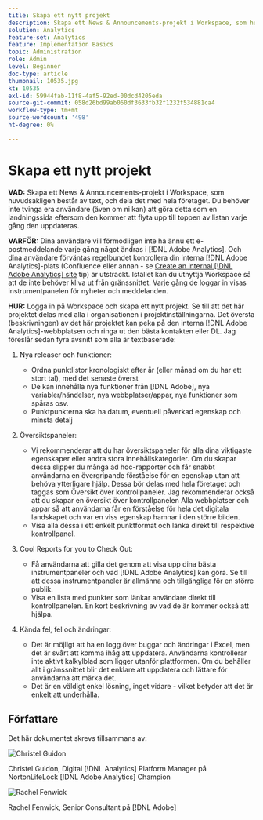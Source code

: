 ```yaml
---
title: Skapa ett nytt projekt
description: Skapa ett News & Announcements-projekt i Workspace, som huvudsakligen består av text, och dela det med hela företaget.
solution: Analytics
feature-set: Analytics
feature: Implementation Basics
topic: Administration
role: Admin
level: Beginner
doc-type: article
thumbnail: 10535.jpg
kt: 10535
exl-id: 59944fab-11f8-4af5-92ed-00dcd4205eda
source-git-commit: 058d26bd99ab060df3633fb32f1232f534881ca4
workflow-type: tm+mt
source-wordcount: '498'
ht-degree: 0%

---
```


# Skapa ett nytt projekt

**VAD:** Skapa ett News &amp; Announcements-projekt i Workspace, som huvudsakligen består av text, och dela det med hela företaget. Du behöver inte tvinga era användare (även om ni kan) att göra detta som en landningssida eftersom den kommer att flyta upp till toppen av listan varje gång den uppdateras.

**VARFÖR:** Dina användare vill förmodligen inte ha ännu ett e-postmeddelande varje gång något ändras i [!DNL Adobe Analytics]. Och dina användare förväntas regelbundet kontrollera din interna [!DNL Adobe Analytics]-plats (Confluence eller annan - se [Create an internal [!DNL Adobe Analytics] site](create-an-internal-adobe-analytics-site.md) tip) är utsträckt. Istället kan du utnyttja Workspace så att de inte behöver kliva ut från gränssnittet. Varje gång de loggar in visas instrumentpanelen för nyheter och meddelanden.

**HUR:** Logga in på Workspace och skapa ett nytt projekt. Se till att det här projektet delas med alla i organisationen i projektinställningarna. Det översta (beskrivningen) av det här projektet kan peka på den interna [!DNL Adobe Analytics]-webbplatsen och ringa ut den bästa kontakten eller DL. Jag föreslår sedan fyra avsnitt som alla är textbaserade:

1. Nya releaser och funktioner:

   * Ordna punktlistor kronologiskt efter år (eller månad om du har ett stort tal), med det senaste överst
   * De kan innehålla nya funktioner från [!DNL Adobe], nya variabler/händelser, nya webbplatser/appar, nya funktioner som spåras osv.
   * Punktpunkterna ska ha datum, eventuell påverkad egenskap och minsta detalj

1. Översiktspaneler:

   * Vi rekommenderar att du har översiktspaneler för alla dina viktigaste egenskaper eller andra stora innehållskategorier. Om du skapar dessa slipper du många ad hoc-rapporter och får snabbt användarna en övergripande förståelse för en egenskap utan att behöva ytterligare hjälp. Dessa bör delas med hela företaget och taggas som Översikt över kontrollpaneler. Jag rekommenderar också att du skapar en översikt över kontrollpanelen Alla webbplatser och appar så att användarna får en förståelse för hela det digitala landskapet och var en viss egenskap hamnar i den större bilden.
   * Visa alla dessa i ett enkelt punktformat och länka direkt till respektive kontrollpanel.

1. Cool Reports for you to Check Out:

   * Få användarna att gilla det genom att visa upp dina bästa instrumentpaneler och vad [!DNL Adobe Analytics] kan göra. Se till att dessa instrumentpaneler är allmänna och tillgängliga för en större publik.
   * Visa en lista med punkter som länkar användare direkt till kontrollpanelen. En kort beskrivning av vad de är kommer också att hjälpa.

1. Kända fel, fel och ändringar:

   * Det är möjligt att ha en logg över buggar och ändringar i Excel, men det är svårt att komma ihåg att uppdatera. Användarna kontrollerar inte aktivt kalkylblad som ligger utanför plattformen. Om du behåller allt i gränssnittet blir det enklare att uppdatera och lättare för användarna att märka det.
   * Det är en väldigt enkel lösning, inget vidare - vilket betyder att det är enkelt att underhålla.

## Författare

Det här dokumentet skrevs tillsammans av:

![Christel Guidon](assets/Christel-Headshot-150.png)

Christel Guidon, Digital [!DNL Analytics] Platform Manager på NortonLifeLock
[!DNL Adobe Analytics] Champion

![Rachel Fenwick](assets/Rachel-Fenwick-150.png)

Rachel Fenwick, Senior Consultant på [!DNL Adobe]

